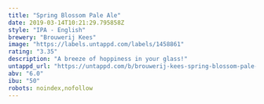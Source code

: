 ```yaml
---
title: "Spring Blossom Pale Ale"
date: 2019-03-14T10:21:29.795858Z
style: "IPA - English"
brewery: "Brouwerij Kees"
image: "https://labels.untappd.com/labels/1458861"
rating: "3.35"
description: "A breeze of hoppiness in your glass!"
untappd_url: "https://untappd.com/b/brouwerij-kees-spring-blossom-pale-ale/1458861"
abv: "6.0"
ibu: "50"
robots: noindex,nofollow
---
```


